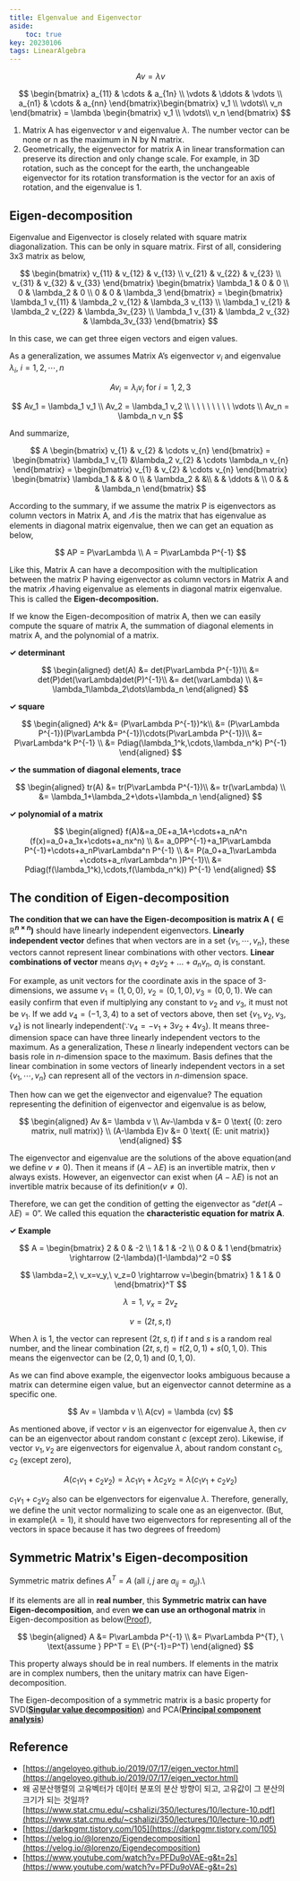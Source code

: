 ```yaml
---
title: Elgenvalue and Eigenvector
aside:
    toc: true
key: 20230106
tags: LinearAlgebra
---
```

$$
    Av = \lambda v
$$

$$
    \begin{bmatrix}
    a_{11} & \cdots & a_{1n} \\
    \vdots & \ddots & \vdots \\
    a_{n1} & \cdots & a_{nn}
    \end{bmatrix}\begin{bmatrix}
    v_1 \\
    \vdots\\
    v_n
    \end{bmatrix} = \lambda \begin{bmatrix}
    v_1 \\
    \vdots\\
    v_n
    \end{bmatrix}
$$

1. Matrix A has eigenvector $v$ and eigenvalue $\lambda$. The number vector can be none or n as the maximum in N by N matrix.
2. Geometrically, the eigenvector for matrix A in linear transformation can preserve its direction and only change scale. For example, in 3D rotation, such as the concept for the earth, the unchangeable eigenvector for its rotation transformation is the vector for an axis of rotation, and the eigenvalue is 1.

## Eigen-decomposition

Eigenvalue and Eigenvector is closely related with square matrix diagonalization. This can be only in square matrix. First of all, considering 3x3 matrix as below,

$$
    \begin{bmatrix}
    v_{11} & v_{12} & v_{13} \\
    v_{21} & v_{22} & v_{23} \\
    v_{31} & v_{32} & v_{33}
    \end{bmatrix} \begin{bmatrix}
    \lambda_1 & 0 & 0 \\
    0 & \lambda_2 & 0 \\
    0 & 0 & \lambda_3
    \end{bmatrix} = \begin{bmatrix}
    \lambda_1 v_{11} & \lambda_2 v_{12} & \lambda_3 v_{13} \\
    \lambda_1 v_{21} & \lambda_2 v_{22} & \lambda_3v_{23} \\
    \lambda_1 v_{31} & \lambda_2 v_{32} & \lambda_3v_{33}
    \end{bmatrix}
$$

In this case, we can get three eigen vectors and eigen values.

As a generalization, we assumes Matrix A’s eigenvector $v_i$ and eigenvalue $\lambda_i$, $i=1,2,\cdots, n$

$$
    Av_i=\lambda_iv_i\text{ for }i= 1,2,3
$$

$$
    Av_1 = \lambda_1 v_1 \\
    Av_2 = \lambda_1 v_2 \\
    \ \ \ \ \ \ \ \  \vdots  \\
    Av_n = \lambda_n v_n
$$

And summarize,

$$
    A \begin{bmatrix}
    v_{1} & v_{2} & \cdots  v_{n} 
    \end{bmatrix} = 
    \begin{bmatrix}
    \lambda_1 v_{1} &\lambda_2 v_{2} & \cdots \lambda_n v_{n} 
    \end{bmatrix} =
    \begin{bmatrix}
    v_{1} & v_{2} & \cdots  v_{n} 
    \end{bmatrix}
    \begin{bmatrix}
    \lambda_1 & & & 0 \\
    & \lambda_2 & &\\
    & & \ddots & \\
    0 & & & \lambda_n 
    \end{bmatrix}
$$

According to the summary, if we assume the matrix P is eigenvectors as column vectors in Matrix A, and $\varLambda$ is the matrix that has eigenvalue as elements in diagonal matrix eigenvalue, then we can get an equation as below,

$$
    AP = P\varLambda \\
    A = P\varLambda P^{-1}
$$

Like this, Matrix A can have a decomposition with the multiplication between the matrix P having eigenvector as column vectors in Matrix A and the matrix $\varLambda$ having eigenvalue as elements in diagonal matrix eigenvalue. This is called the **Eigen-decomposition.**

If we know the Eigen-decomposition of matrix A, then we can easily compute the square of matrix A, the summation of diagonal elements in matrix A, and the polynomial of a matrix.

**$\checkmark$ determinant**

$$
    \begin{aligned} 
    det(A) &= det(P\varLambda P^{-1})\\
    &= det(P)det(\varLambda)det(P)^{-1}\\
    &= det(\varLambda) \\
    &= \lambda_1\lambda_2\dots\lambda_n
    \end{aligned}
$$

 

**$\checkmark$ square**
    
$$
    \begin{aligned}
    A^k &= (P\varLambda P^{-1})^k\\
    &= (P\varLambda P^{-1})(P\varLambda P^{-1})\cdots(P\varLambda P^{-1})\\
    &= P\varLambda^k P^{-1} \\
    &= Pdiag(\lambda_1^k,\cdots,\lambda_n^k) P^{-1}
    \end{aligned}
$$
    
**$\checkmark$ the summation of diagonal elements, trace**
    
$$
    \begin{aligned}
    tr(A) &= tr(P\varLambda P^{-1})\\
    &= tr(\varLambda) \\
    &= \lambda_1+\lambda_2+\dots+\lambda_n
    \end{aligned}
$$
    
**$\checkmark$ polynomial of a matrix**

$$
    \begin{aligned}
    f(A)&=a_0E+a_1A+\cdots+a_nA^n (f(x)=a_0+a_1x+\cdots+a_nx^n) \\
    &= a_0PP^{-1}+a_1P\varLambda P^{-1}+\cdots+a_nP\varLambda^n P^{-1}  \\
    &= P(a_0+a_1\varLambda +\cdots+a_n\varLambda^n )P^{-1}\\
    &= Pdiag(f(\lambda_1^k),\cdots,f(\lambda_n^k)) P^{-1}
    \end{aligned}
$$
    

## The condition of Eigen-decomposition

**The condition that we can have the Eigen-decomposition is matrix A ($\in \mathbb{R}^{n\times n}$)** should have linearly independent eigenvectors. **Linearly independent vector** defines that when vectors are in a set $\{v_1, \cdots, v_n\}$, these vectors cannot represent linear combinations with other vectors. **Linear combinations of vector** means  $a_1v_1 + a_2v_2 + ... + a_nv_n ,\ a_i\text{ is constant}$.

For example, as unit vectors for the coordinate axis in the space of 3-dimensions, we assume $v_1 = (1,0,0),\ v_2=(0,1,0), v_3=(0,0,1)$. We can easily confirm that even if multiplying any constant to $v_2$ and $v_3$, it must not be $v_1$. If we add $v_4=(-1, 3, 4)$ to a set of vectors above, then set $\{v_1, v_2, v_3,v_4\}$ is not linearly independent($∵ v_4 = -v_1+3v_2+4v_3$). It means three-dimension space can have three linearly independent vectors to the maximum. As a generalization, These $n$ linearly independent vectors can be basis role in $n$-dimension space to the maximum. Basis defines that the linear combination in some vectors of linearly independent vectors in a set $\{v_1,\cdots, v_n\}$ can represent all of the vectors in $n$-dimension space.

Then how can we get the eigenvector and eigenvalue? The equation representing the definition of eigenvector and eigenvalue is as below, 

$$
    \begin{aligned}
    Av &= \lambda v \\
    Av-\lambda v &= 0 \text{ (0: zero matrix, null matrix)} \\
    (A-\lambda E)v &= 0 \text{ (E: unit matrix)}
    \end{aligned}
$$

The eigenvector and eigenvalue are the solutions of the above equation(and we define $v\not=0$). Then it means if $(A-\lambda E)$ is an invertible matrix, then $v$ always exists. However, an eigenvector can exist when $(A-\lambda E)$ is not an invertible matrix because of its definition($v\not=0$). 

Therefore, we can get the condition of getting the eigenvector as “$det(A-\lambda E)= 0$”. We called this equation the **characteristic equation for matrix A**.

**$\checkmark$ Example**

$$
    A = \begin{bmatrix}
    2 & 0 & -2 \\
    1 & 1 & -2 \\
    0 & 0 & 1
    \end{bmatrix} \rightarrow (2-\lambda)(1-\lambda)^2 =0
$$

$$
    \lambda=2,\ v_x=v_y,\ v_z=0 \rightarrow v=\begin{bmatrix}
    1 & 1 & 0 
    \end{bmatrix}^T
$$

$$
    \lambda=1,\ v_x=2v_z
$$

$$
    v = (2t, s, t)
$$

When $\lambda$  is 1, the vector can represent $(2t,s,t)$ if $t$ and $s$ is a random real number, and the linear combination $(2t, s, t) = t(2, 0, 1) + s(0, 1, 0)$. This means the eigenvector can be $(2,0,1)$ and $(0,1,0)$. 

As we can find above example, the eigenvector looks ambiguous because a matrix can determine eigen value, but an eigenvector cannot determine as a specific one. 

$$
    Av = \lambda v \\
    A(cv) = \lambda (cv) 
$$

As mentioned above, if vector $v$ is an eigenvector for eigenvalue $\lambda$, then $cv$ can be an eigenvector about random constant $c$ (except zero). Likewise, if vector $v_1, v_2$ are eigenvectors for eigenvalue $\lambda$, about random constant $c_1, c_2$ (except zero),

$$
    A(c_1v_1+c_2v_2) = \lambda c_1v_1 + \lambda c_2v_2 = \lambda(c_1v_1 +c_2v_2) 
$$

$c_1v_1+c_2v_2$ also can be elgenvectors for eigenvalue $\lambda$. Therefore, generally, we define the unit vector normalizing to scale one as an eigenvector. (But, in example($\lambda=1$), it should have two eigenvectors for representing all of the vectors in space because it has two degrees of freedom)

## Symmetric Matrix's Eigen-decomposition

Symmetric matrix defines $A^T=A$ (all $i,j$ are $a_{ij}=a_{ji}$).\

If its elements are all in **real number**, this **Symmetric matrix can have Eigen-decomposition**, and even **we can use an orthogonal matrix** in Eigen-decomposition as below([Proof](http://www.quandt.com/papers/basicmatrixtheorems.pdf)),

$$
    \begin{aligned}
    A &= P\varLambda P^{-1} \\
    &= P\varLambda P^{T}, \ \text{assume } PP^T = E\ (P^{-1}=P^T) 
    \end{aligned}
$$

This property always should be in real numbers. If elements in the matrix are in complex numbers, then the unitary matrix can have Eigen-decomposition. 

The Eigen-decomposition of a symmetric matrix is a basic property for SVD(**[Singular value decomposition](https://en.wikipedia.org/wiki/Singular_value_decomposition)**) and PCA(**[Principal component analysis](https://en.wikipedia.org/wiki/Principal_component_analysis)**)

## Reference

- [https://angeloyeo.github.io/2019/07/17/eigen_vector.html](https://angeloyeo.github.io/2019/07/17/eigen_vector.html)
- 왜 공분산행렬의 고유벡터가 데이터 분포의 분산 방향이 되고, 고유값이 그 분산의 크기가 되는 것일까? [https://www.stat.cmu.edu/~cshalizi/350/lectures/10/lecture-10.pdf](https://www.stat.cmu.edu/~cshalizi/350/lectures/10/lecture-10.pdf)
- [https://darkpgmr.tistory.com/105](https://darkpgmr.tistory.com/105)
- [https://velog.io/@lorenzo/Eigendecomposition](https://velog.io/@lorenzo/Eigendecomposition)
- [https://www.youtube.com/watch?v=PFDu9oVAE-g&t=2s](https://www.youtube.com/watch?v=PFDu9oVAE-g&t=2s)